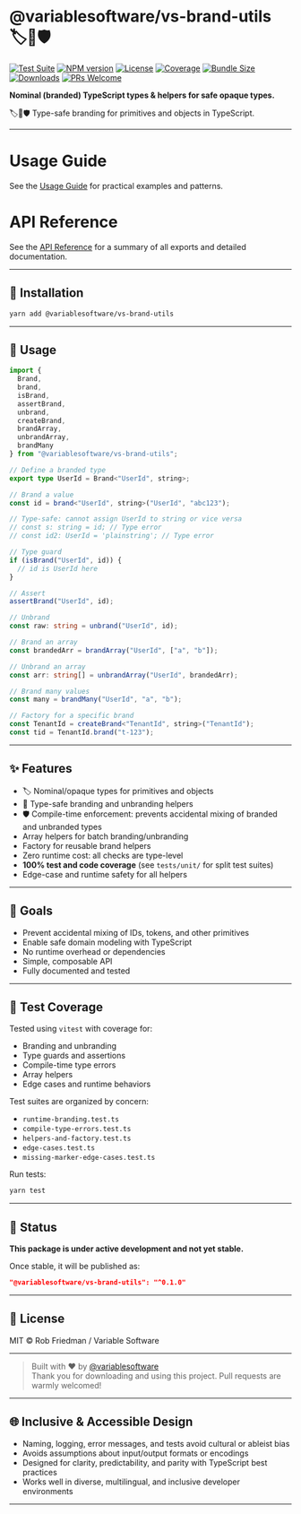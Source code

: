 # @variablesoftware/vs-brand-utils 🏷️🧩🛡️

[![Test Suite](https://img.shields.io/badge/tests-passing-brightgreen)](https://github.com/variablesoftware/vs-brand-utils/actions)
[![NPM version](https://img.shields.io/npm/v/@variablesoftware/vs-brand-utils?style=flat-square)](https://www.npmjs.com/package/@variablesoftware/vs-brand-utils)
[![License](https://img.shields.io/github/license/variablesoftware/vs-brand-utils?style=flat-square)](https://github.com/variablesoftware/vs-brand-utils/blob/main/LICENSE.txt)
[![Coverage](https://img.shields.io/coveralls/github/variablesoftware/vs-brand-utils/main)](https://coveralls.io/github/variablesoftware/vs-brand-utils)
[![Bundle Size](https://img.shields.io/bundlephobia/minzip/@variablesoftware/vs-brand-utils)](https://bundlephobia.com/package/@variablesoftware/vs-brand-utils)
[![Downloads](https://img.shields.io/npm/dm/@variablesoftware/vs-brand-utils)](https://www.npmjs.com/package/@variablesoftware/vs-brand-utils)
[![PRs Welcome](https://img.shields.io/badge/PRs-welcome-brightgreen.svg)](https://github.com/variablesoftware/vs-brand-utils/pulls)

**Nominal (branded) TypeScript types & helpers for safe opaque types.**

🏷️🧩🛡️ Type-safe branding for primitives and objects in TypeScript.

---

# Usage Guide

See the [Usage Guide](./docs/usage.md) for practical examples and patterns.

# API Reference

See the [API Reference](./docs/api.md) for a summary of all exports and detailed documentation.

---

## 🔧 Installation

```bash
yarn add @variablesoftware/vs-brand-utils
```

---

## 🚀 Usage

```ts
import {
  Brand,
  brand,
  isBrand,
  assertBrand,
  unbrand,
  createBrand,
  brandArray,
  unbrandArray,
  brandMany
} from "@variablesoftware/vs-brand-utils";

// Define a branded type
export type UserId = Brand<"UserId", string>;

// Brand a value
const id = brand<"UserId", string>("UserId", "abc123");

// Type-safe: cannot assign UserId to string or vice versa
// const s: string = id; // Type error
// const id2: UserId = 'plainstring'; // Type error

// Type guard
if (isBrand("UserId", id)) {
  // id is UserId here
}

// Assert
assertBrand("UserId", id);

// Unbrand
const raw: string = unbrand("UserId", id);

// Brand an array
const brandedArr = brandArray("UserId", ["a", "b"]);

// Unbrand an array
const arr: string[] = unbrandArray("UserId", brandedArr);

// Brand many values
const many = brandMany("UserId", "a", "b");

// Factory for a specific brand
const TenantId = createBrand<"TenantId", string>("TenantId");
const tid = TenantId.brand("t-123");
```

---

## ✨ Features

- 🏷️ Nominal/opaque types for primitives and objects
- 🧩 Type-safe branding and unbranding helpers
- 🛡️ Compile-time enforcement: prevents accidental mixing of branded and unbranded types
- Array helpers for batch branding/unbranding
- Factory for reusable brand helpers
- Zero runtime cost: all checks are type-level
- **100% test and code coverage** (see `tests/unit/` for split test suites)
- Edge-case and runtime safety for all helpers

---

## 🎯 Goals

- Prevent accidental mixing of IDs, tokens, and other primitives
- Enable safe domain modeling with TypeScript
- No runtime overhead or dependencies
- Simple, composable API
- Fully documented and tested

---

## 🧪 Test Coverage

Tested using `vitest` with coverage for:

- Branding and unbranding
- Type guards and assertions
- Compile-time type errors
- Array helpers
- Edge cases and runtime behaviors

Test suites are organized by concern:
- `runtime-branding.test.ts`
- `compile-type-errors.test.ts`
- `helpers-and-factory.test.ts`
- `edge-cases.test.ts`
- `missing-marker-edge-cases.test.ts`

Run tests:

```bash
yarn test
```

---

## 🚧 Status

**This package is under active development and not yet stable.**

Once stable, it will be published as:

```json
"@variablesoftware/vs-brand-utils": "^0.1.0"
```

---

## 📄 License

MIT © Rob Friedman / Variable Software

---

> Built with ❤️ by [@variablesoftware](https://github.com/variablesoftware)  
> Thank you for downloading and using this project. Pull requests are warmly welcomed!

---

## 🌐 Inclusive & Accessible Design

- Naming, logging, error messages, and tests avoid cultural or ableist bias
- Avoids assumptions about input/output formats or encodings
- Designed for clarity, predictability, and parity with TypeScript best practices
- Works well in diverse, multilingual, and inclusive developer environments

---
